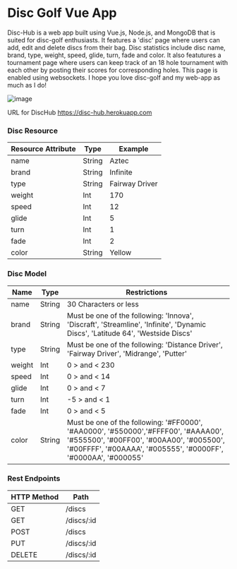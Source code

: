 # Disc Golf Vue App

Disc-Hub is a web app built using Vue.js, Node.js, and MongoDB that is suited for disc-golf enthusiasts. It features a 'disc' page where users can add, edit and delete discs from their bag. Disc statistics include disc name, brand, type, weight, speed, glide, turn, fade and color. It also featutures a tournament page where users can keep track of an 18 hole tournament with each other by posting their scores for corresponding holes. This page is enabled using websockets. I hope you love disc-golf and my web-app as much as I do!


![image](https://user-images.githubusercontent.com/43868707/116646430-44f1f300-a935-11eb-9e8e-b54ff9d74804.png)


URL for DiscHub
https://disc-hub.herokuapp.com

### Disc Resource

| Resource Attribute | Type     | Example  |
| ------------------ | -------- | -------- |
| name               | String   | Aztec    |
| brand              | String   | Infinite |
| type               | String   | Fairway Driver |
| weight             | Int      | 170      |
| speed              | Int      | 12       |
| glide              | Int      | 5        |
| turn               | Int      | 1        |
| fade               | Int      | 2        |
| color              | String   | Yellow   |

### Disc Model
| Name   | Type     | Restrictions |
| ------ | -------- | ------------ |
| name   | String   | 30 Characters or less |
| brand  | String   | Must be one of the following: 'Innova', 'Discraft', 'Streamline', 'Infinite', 'Dynamic Discs', 'Latitude 64', 'Westside Discs' |
| type   | String   | Must be one of the following: 'Distance Driver', 'Fairway Driver', 'Midrange', 'Putter' |
| weight | Int      | 0 > and < 230 |
| speed  | Int      | 0 > and < 14 |
| glide  | Int      | 0 > and < 7 |
| turn   | Int      | -5 > and < 1
| fade   | Int      | 0 > and < 5
| color  | String   | Must be one of the following: '#FF0000', '#AA0000', '#550000','#FFFF00', '#AAAA00', '#555500', '#00FF00', '#00AA00', '#005500', '#00FFFF', '#00AAAA', '#005555', '#0000FF', '#0000AA', '#000055' |


### Rest Endpoints

| HTTP Method | Path   |
| ----------- | ------ |
| GET         | /discs |
| GET         | /discs/:id |
| POST        | /discs |
| PUT         | /discs/:id |
| DELETE      | /discs/:id |

